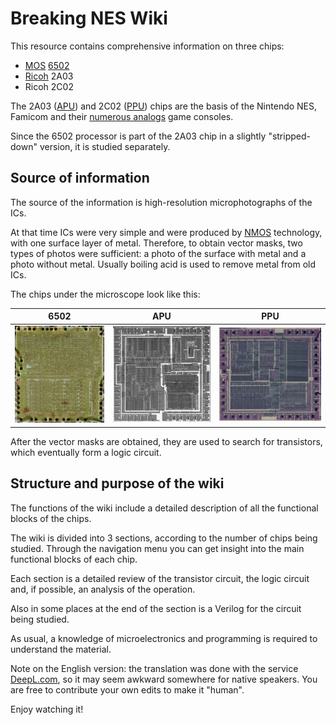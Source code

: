 # Breaking NES Wiki

This resource contains comprehensive information on three chips:
- [MOS](MOS.md) [6502](6502/Readme.md)
- [Ricoh](Ricoh.md) 2A03
- Ricoh 2C02

The 2A03 ([APU](APU/Readme.md)) and 2C02 ([PPU](PPU/Readme.md)) chips are the basis of the Nintendo NES, Famicom and their [numerous analogs](Dendy.md) game consoles.

Since the 6502 processor is part of the 2A03 chip in a slightly "stripped-down" version, it is studied separately.

## Source of information

The source of the information is high-resolution microphotographs of the ICs.

At that time ICs were very simple and were produced by [NMOS](nmos.md) technology, with one surface layer of metal. Therefore, to obtain vector masks, two types of photos were sufficient: a photo of the surface with metal and a photo without metal. Usually boiling acid is used to remove metal from old ICs.

The chips under the microscope look like this:

|6502|APU|PPU|
|---|---|---|
|<img src="/BreakingNESWiki/imgstore/6502/6502_die_shot.jpg" width="180px">|<img src="/BreakingNESWiki/imgstore/apu/apu_die_shot.jpg" width="200px">|<img src="/BreakingNESWiki/imgstore/ppu/ppu_die_shot.jpg" width="210px">|

After the vector masks are obtained, they are used to search for transistors, which eventually form a logic circuit.

## Structure and purpose of the wiki

The functions of the wiki include a detailed description of all the functional blocks of the chips.

The wiki is divided into 3 sections, according to the number of chips being studied. Through the navigation menu you can get insight into the main functional blocks of each chip.

Each section is a detailed review of the transistor circuit, the logic circuit and, if possible, an analysis of the operation.

Also in some places at the end of the section is a Verilog for the circuit being studied.

As usual, a knowledge of microelectronics and programming is required to understand the material.

Note on the English version: the translation was done with the service [DeepL.com](http://DeepL.com), so it may seem awkward somewhere for native speakers. You are free to contribute your own edits to make it "human".

Enjoy watching it!
